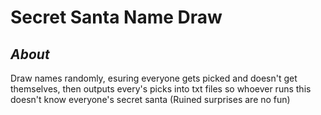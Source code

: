 # Secret Santa Name Draw

## *About*
Draw names randomly, esuring everyone gets picked and doesn't get
themselves, then outputs every's picks into txt files so whoever runs
this doesn't know everyone's secret santa (Ruined surprises are no fun)